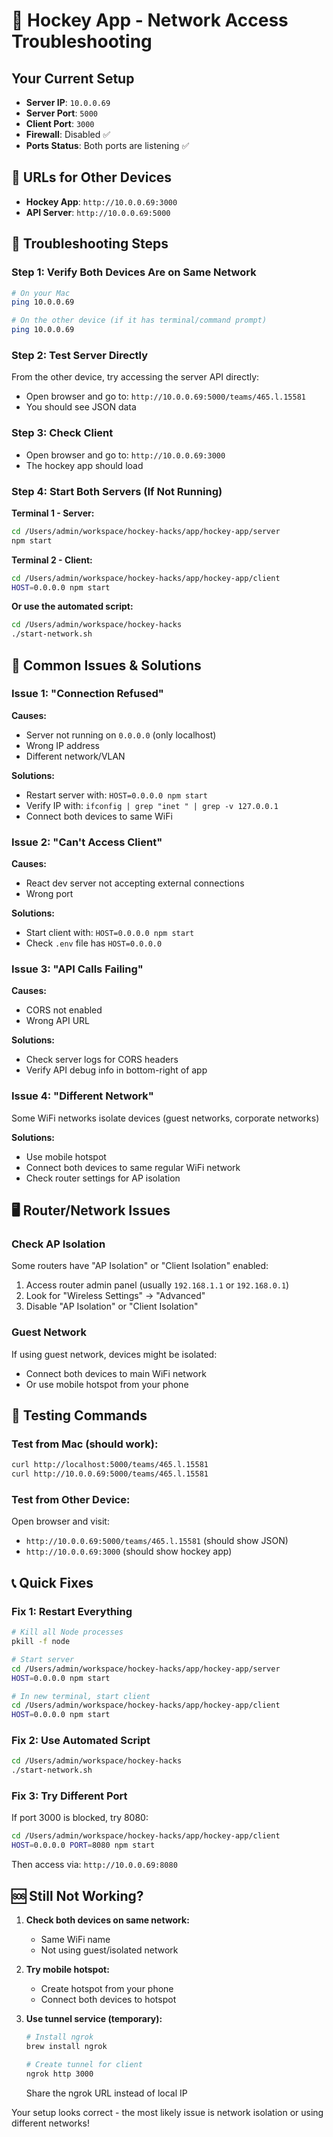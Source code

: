 # 🏒 Hockey App - Network Access Troubleshooting

## Your Current Setup
- **Server IP**: `10.0.0.69`
- **Server Port**: `5000`
- **Client Port**: `3000`
- **Firewall**: Disabled ✅
- **Ports Status**: Both ports are listening ✅

## 📱 URLs for Other Devices
- **Hockey App**: `http://10.0.0.69:3000`
- **API Server**: `http://10.0.0.69:5000`

## 🔧 Troubleshooting Steps

### Step 1: Verify Both Devices Are on Same Network
```bash
# On your Mac
ping 10.0.0.69

# On the other device (if it has terminal/command prompt)
ping 10.0.0.69
```

### Step 2: Test Server Directly
From the other device, try accessing the server API directly:
- Open browser and go to: `http://10.0.0.69:5000/teams/465.l.15581`
- You should see JSON data

### Step 3: Check Client
- Open browser and go to: `http://10.0.0.69:3000`
- The hockey app should load

### Step 4: Start Both Servers (If Not Running)

**Terminal 1 - Server:**
```bash
cd /Users/admin/workspace/hockey-hacks/app/hockey-app/server
npm start
```

**Terminal 2 - Client:**
```bash
cd /Users/admin/workspace/hockey-hacks/app/hockey-app/client
HOST=0.0.0.0 npm start
```

**Or use the automated script:**
```bash
cd /Users/admin/workspace/hockey-hacks
./start-network.sh
```

## 🚨 Common Issues & Solutions

### Issue 1: "Connection Refused"
**Causes:**
- Server not running on `0.0.0.0` (only localhost)
- Wrong IP address
- Different network/VLAN

**Solutions:**
- Restart server with: `HOST=0.0.0.0 npm start`
- Verify IP with: `ifconfig | grep "inet " | grep -v 127.0.0.1`
- Connect both devices to same WiFi

### Issue 2: "Can't Access Client"
**Causes:**
- React dev server not accepting external connections
- Wrong port

**Solutions:**
- Start client with: `HOST=0.0.0.0 npm start`
- Check `.env` file has `HOST=0.0.0.0`

### Issue 3: "API Calls Failing"
**Causes:**
- CORS not enabled
- Wrong API URL

**Solutions:**
- Check server logs for CORS headers
- Verify API debug info in bottom-right of app

### Issue 4: "Different Network"
Some WiFi networks isolate devices (guest networks, corporate networks)

**Solutions:**
- Use mobile hotspot
- Connect both devices to same regular WiFi network
- Check router settings for AP isolation

## 🖥️ Router/Network Issues

### Check AP Isolation
Some routers have "AP Isolation" or "Client Isolation" enabled:
1. Access router admin panel (usually `192.168.1.1` or `192.168.0.1`)
2. Look for "Wireless Settings" → "Advanced"
3. Disable "AP Isolation" or "Client Isolation"

### Guest Network
If using guest network, devices might be isolated:
- Connect both devices to main WiFi network
- Or use mobile hotspot from your phone

## 🧪 Testing Commands

### Test from Mac (should work):
```bash
curl http://localhost:5000/teams/465.l.15581
curl http://10.0.0.69:5000/teams/465.l.15581
```

### Test from Other Device:
Open browser and visit:
- `http://10.0.0.69:5000/teams/465.l.15581` (should show JSON)
- `http://10.0.0.69:3000` (should show hockey app)

## 📞 Quick Fixes

### Fix 1: Restart Everything
```bash
# Kill all Node processes
pkill -f node

# Start server
cd /Users/admin/workspace/hockey-hacks/app/hockey-app/server
HOST=0.0.0.0 npm start

# In new terminal, start client
cd /Users/admin/workspace/hockey-hacks/app/hockey-app/client  
HOST=0.0.0.0 npm start
```

### Fix 2: Use Automated Script
```bash
cd /Users/admin/workspace/hockey-hacks
./start-network.sh
```

### Fix 3: Try Different Port
If port 3000 is blocked, try 8080:
```bash
cd /Users/admin/workspace/hockey-hacks/app/hockey-app/client
HOST=0.0.0.0 PORT=8080 npm start
```
Then access via: `http://10.0.0.69:8080`

## 🆘 Still Not Working?

1. **Check both devices on same network:**
   - Same WiFi name
   - Not using guest/isolated network

2. **Try mobile hotspot:**
   - Create hotspot from your phone
   - Connect both devices to hotspot

3. **Use tunnel service (temporary):**
   ```bash
   # Install ngrok
   brew install ngrok
   
   # Create tunnel for client
   ngrok http 3000
   ```
   Share the ngrok URL instead of local IP

Your setup looks correct - the most likely issue is network isolation or using different networks!
